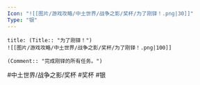 ```yaml
---
Icon: "![[图片/游戏攻略/中土世界/战争之影/奖杯/为了刚铎！.png|30]]"
Type: "银"
---
```

```ad-common-silver-trophy
title: (Title:: "为了刚铎！")
![[图片/游戏攻略/中土世界/战争之影/奖杯/为了刚铎！.png|100]]

(Comment:: "完成刚铎的所有任务。")
```

#中土世界/战争之影/奖杯 #奖杯 #银
